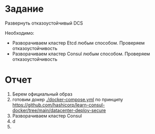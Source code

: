 # Задание

Развернуть отказоустойчивый DCS

Необходимо:
- Разворачиваем кластер Etcd любым способом. Проверяем отказоустойчивость
- Разворачиваем кластер Consul любым способом. Проверяем отказоустойчивость

# Отчет

1) Берем официальный образ 
2) готовим докер [./docker-compose.yml](docker-compose.yml) по принципу https://github.com/hashicorp/learn-consul-docker/tree/main/datacenter-deploy-secure
3) Разворачиваем кластер Consul
4) d
5) 
 
